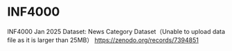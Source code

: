 # INF4000
INF4000 Jan 2025
Dataset: News Category Dataset（Unable to upload data file as it is larger than 25MB） https://zenodo.org/records/7394851
